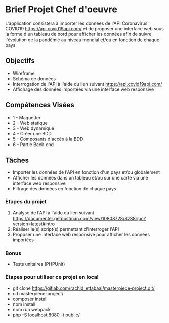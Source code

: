 Brief Projet Chef d'oeuvre
==========================

L'application consistera à importer les données de l'API Coronavirus COVID19 <https://api.covid19api.com/>
et de proposer une interface web sous la forme d'un tableau de bord pour afficher
les données afin de suivre l'évolution de la pandémié au niveau mondial et/ou en fonction de chaque pays.

## Objectifs

* Wireframe
* Schéma de données
* Interrogation de l'API à l'aide du lien suivant <https://api.covid19api.com/>
* Affichage des données importées via une interface web responsive

## Compétences Visées

* 1 - Maquetter
* 2 - Web statique
* 3 - Web dynamique
* 4 - Créer une BDD
* 5 - Composants d'accès à la BDD
* 6 - Partie Back-end

## Tâches

* Importer les données de l'API en fonction d'un pays et/ou globalement
* Afficher les données dans un tableau et/ou sur une carte via une interface web responsive
* Filtrage des données en fonction de chaque pays

### Ètapes du projet

1. Analyse de l'API à l'aide du lien suivant <https://documenter.getpostman.com/view/10808728/SzS8rjbc?version=latest#intro>
2. Réaliser le(s) script(s) permettant d'interroger l'API
3. Proposer une interface web responsive pour afficher les données importées

### Bonus

* Tests unitaires (PHPUnit)


### Ètapes pour utiliser ce projet en local

* git clone <https://gitlab.com/rachid_ettabaai/masterpiece-project.git/>
* cd masterpiece-project/
* composer install
* npm install
* npm run webpack
* php -S localhost:8080 -t public/

